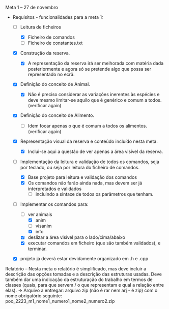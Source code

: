 Meta 1 – 27 de novembro
- Requisitos - funcionalidades para a meta 1:
  - [ ] Leitura de ficheiros
    - [x] Ficheiro de comandos
    - [ ] Ficheiro de constantes.txt
  - [x] Construção da reserva. 
    - [x] A representação da reserva irá ser melhorada com matéria dada
    posteriormente e agora só se pretende algo que possa ser representado no ecrã.
  
  - [x] Definição do conceito de Animal. 
    - [x] Não é preciso considerar as variações inerentes às espécies
    e deve mesmo limitar-se aquilo que é genérico e comum a todos. (verificar again)
  - [x] Definição do conceito de Alimento. 
    - [ ] Idem focar apenas o que é comum a todos os alimentos. (verificar again)
  - [x] Representação visual da reserva e conteúdo incluído nesta meta. 
    - [x] Inclui-se aqui a questão de
    ver apenas a área visível da reserva.
  
  - [ ] Implementação da leitura e validação de todos os comandos, seja por teclado, ou seja por
  leitura do ficheiro de comandos. 
    - [x] Base projeto para leitura e validação dos comandos
    - [x] Os comandos não farão ainda nada, mas devem ser já
    interpretados e validados
      - [ ] incluindo a sintaxe de todos os parâmetros que tenham.
  
  - [ ] Implementar os comandos para: 
    - [ ] ver animais
      - [x] anim
      - [ ] visanim
      - [x] info
    - [x] deslizar a área visível para o lado/cima/abaixo
    - [x] executar comandos em ficheiro (que são também validados), e terminar.
  
  - [x] projeto já deverá estar devidamente organizado em .h e .cpp


Relatório – Nesta meta o relatório é simplificado, mas deve incluir a descrição das opções tomadas e
a descrição das estruturas usadas. Deve também dar uma indicação da estruturação do trabalho em
termos de classes (quais, para que servem / o que representam e qual a relação entre elas).
-> Arquivo a entregar: arquivo zip (não é rar nem arj - é zip) com o nome obrigatório seguinte:
poo_2223_m1_nome1_numero1_nome2_numero2.zip